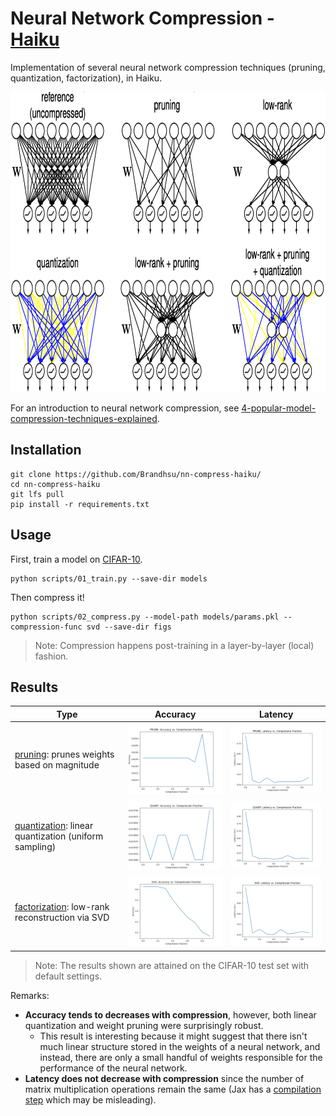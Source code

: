 # Neural Network Compression - [Haiku](https://github.com/deepmind/dm-haiku)

Implementation of several neural network compression techniques (pruning, quantization, factorization), in Haiku.

<div align='center'>
  <kbd>
    <a href='http://graduatestudent.ucmerced.edu/yidelbayev/papers/cikm21/cikm21_slides.pdf'>
      <img src='figs/yidelbayev-cikm21_slides.png' height=480/>
    </a>
  </kbd>
</div>

For an introduction to neural network compression, see [4-popular-model-compression-techniques-explained](https://xailient.com/blog/4-popular-model-compression-techniques-explained).

## Installation

```shell
git clone https://github.com/Brandhsu/nn-compress-haiku/
cd nn-compress-haiku
git lfs pull
pip install -r requirements.txt
```

## Usage

First, train a model on [CIFAR-10](https://www.cs.toronto.edu/~kriz/cifar.html).

```shell
python scripts/01_train.py --save-dir models
```

Then compress it!

```shell
python scripts/02_compress.py --model-path models/params.pkl --compression-func svd --save-dir figs
```

> Note: Compression happens post-training in a layer-by-layer (local) fashion.

## Results

| Type                                                                               | Accuracy                                                  | Latency                                                  |
| ---------------------------------------------------------------------------------- | --------------------------------------------------------- | -------------------------------------------------------- |
| [pruning](nn_compress_haiku/prune.py): prunes weights based on magnitude           | <kbd><img src='figs/accuracy-prune.png' width=360/></kbd> | <kbd><img src='figs/latency-prune.png' width=360/></kbd> |
| [quantization](nn_compress_haiku/quant.py): linear quantization (uniform sampling) | <kbd><img src='figs/accuracy-quant.png' width=360/></kbd> | <kbd><img src='figs/latency-quant.png' width=360/></kbd> |
| [factorization](nn_compress_haiku/svd.py): low-rank reconstruction via SVD         | <kbd><img src='figs/accuracy-svd.png' width=360/></kbd>   | <kbd><img src='figs/latency-svd.png' width=360/></kbd>   |

> Note: The results shown are attained on the CIFAR-10 test set with default settings.

Remarks:

- **Accuracy tends to decreases with compression**, however, both linear quantization and weight pruning were surprisingly robust.
  - This result is interesting because it might suggest that there isn't much linear structure stored in the weights of a neural network, and instead, there are only a small handful of weights responsible for the performance of the neural network.
- **Latency does not decrease with compression** since the number of matrix multiplication operations remain the same (Jax has a [compilation step](https://github.com/google/jax/issues/4495) which may be misleading).
